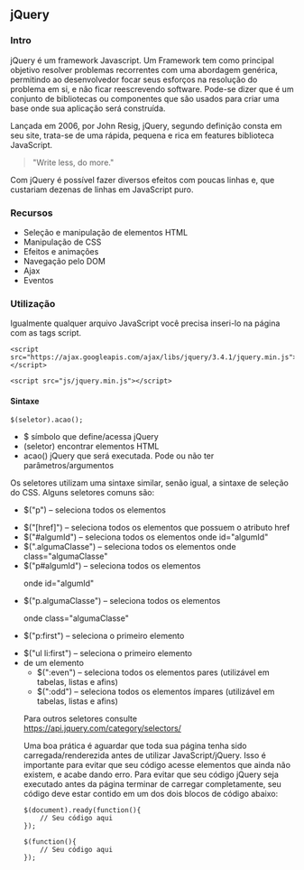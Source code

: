 ## jQuery

### Intro

jQuery é um framework Javascript. Um Framework tem como principal objetivo resolver problemas recorrentes com uma abordagem genérica, permitindo ao desenvolvedor focar seus esforços na resolução do problema em si, e não ficar reescrevendo software. Pode-se dizer que é um conjunto de bibliotecas ou componentes que são usados para criar uma base onde sua aplicação será construída.

Lançada em 2006, por John Resig, jQuery, segundo definição consta em seu site, trata-se de uma rápida, pequena e rica em features biblioteca JavaScript.

> "Write less, do more."

Com jQuery é possível fazer diversos efeitos com poucas linhas e, que custariam dezenas de linhas em JavaScript puro.

### Recursos

* Seleção e manipulação de elementos HTML
* Manipulação de CSS
* Efeitos e animações
* Navegação pelo DOM
* Ajax
* Eventos

### Utilização

Igualmente qualquer arquivo JavaScript você precisa inseri-lo na página com as tags script.

    <script src="https://ajax.googleapis.com/ajax/libs/jquery/3.4.1/jquery.min.js"></script>

    <script src="js/jquery.min.js"></script>

#### Sintaxe

    $(seletor).acao();

* $ símbolo que define/acessa jQuery
* (seletor) encontrar elementos HTML
* acao() jQuery que será executada. Pode ou não ter parâmetros/argumentos

Os seletores utilizam uma sintaxe similar, senão igual, a sintaxe de seleção do CSS. Alguns seletores comuns são:

* $("p") – seleciona todos os elementos <p>
* $("[href]") – seleciona todos os elementos que possuem o atributo href
* $("#algumId") – seleciona todos os elementos onde id="algumId"
* $(".algumaClasse") – seleciona todos os elementos onde class="algumaClasse"
* $("p#algumId") – seleciona todos os elementos <p> onde id="algumId"
* $("p.algumaClasse") – seleciona todos os elementos <p> onde class="algumaClasse"
* $("p:first") – seleciona o primeiro elemento <p>
* $("ul li:first") – seleciona o primeiro elemento <li> de um elemento <ul>
* $(":even") – seleciona todos os elementos pares (utilizável em tabelas, listas e afins)
* $(":odd") – seleciona todos os elementos ímpares (utilizável em tabelas, listas e afins)

Para outros seletores consulte https://api.jquery.com/category/selectors/

Uma boa prática é aguardar que toda sua página tenha sido carregada/renderezida antes de utilizar JavaScript/jQuery. Isso é importante para evitar que seu código acesse elementos que ainda não existem, e acabe dando erro. Para evitar que seu código jQuery seja executado antes da página terminar de carregar completamente, seu código deve estar contido em um dos dois blocos de código abaixo:

    $(document).ready(function(){
        // Seu código aqui
    });

    $(function(){
        // Seu código aqui
    });